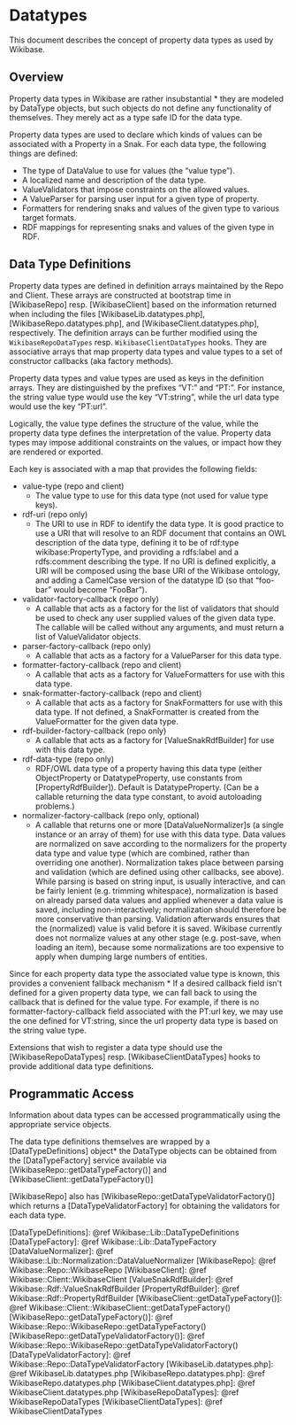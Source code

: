 # Datatypes

This document describes the concept of property data types as used by Wikibase.

## Overview

Property data types in Wikibase are rather insubstantial  * they are modeled by DataType objects, but such objects do not define any functionality of themselves. They merely act as a type safe ID for the data type.

Property data types are used to declare which kinds of values can be associated with a Property in a Snak. For each data type, the following things are defined:

* The type of DataValue to use for values (the “value type”).
* A localized name and description of the data type.
* ValueValidators that impose constraints on the allowed values.
* A ValueParser for parsing user input for a given type of property.
* Formatters for rendering snaks and values of the given type to various target formats.
* RDF mappings for representing snaks and values of the given type in RDF.

## Data Type Definitions

Property data types are defined in definition arrays maintained by the Repo and Client.
These arrays are constructed at bootstrap time in [WikibaseRepo] resp. [WikibaseClient]
based on the information returned when including the files [WikibaseLib.datatypes.php], [WikibaseRepo.datatypes.php], and [WikibaseClient.datatypes.php], respectively.
The definition arrays can be further modified using the <code>WikibaseRepoDataTypes</code> resp. <code>WikibaseClientDataTypes</code> hooks.
They are associative arrays that map property data types and value types to a set of constructor callbacks (aka factory methods).

Property data types and value types are used as keys in the definition arrays.
They are distinguished by the prefixes “VT:” and “PT:”.
For instance, the string value type would use the key “VT:string”, while the url data type would use the key “PT:url”.

Logically, the value type defines the structure of the value, while the property data type defines the interpretation of the value. Property data types may impose additional constraints on the values, or impact how they are rendered or exported.

Each key is associated with a map that provides the following fields:

* value-type (repo and client)
  * The value type to use for this data type (not used for value type keys).
* rdf-uri (repo only)
  * The URI to use in RDF to identify the data type. It is good practice to use a URI that will resolve to an RDF document that contains an OWL description of the data type, defining it to be of rdf:type wikibase:PropertyType, and providing a rdfs:label and a rdfs:comment describing the type. If no URI is defined explicitly, a URI will be composed using the base URI of the Wikibase ontology, and adding a CamelCase version of the datatype ID (so that “foo-bar” would become “FooBar”).
* validator-factory-callback (repo only)
  * A callable that acts as a factory for the list of validators that should be used to check any user supplied values of the given data type. The callable will be called without any arguments, and must return a list of ValueValidator objects.
* parser-factory-callback (repo only)
  * A callable that acts as a factory for a ValueParser for this data type.
* formatter-factory-callback (repo and client)
  * A callable that acts as a factory for ValueFormatters for use with this data type.
* snak-formatter-factory-callback (repo and client)
  * A callable that acts as a factory for SnakFormatters for use with this data type. If not defined, a SnakFormatter is created from the ValueFormatter for the given data type.
* rdf-builder-factory-callback (repo only)
  * A callable that acts as a factory for [ValueSnakRdfBuilder] for use with this data type.
* rdf-data-type (repo only)
  * RDF/OWL data type of a property having this data type (either ObjectProperty or DatatypeProperty, use constants from [PropertyRdfBuilder]). Default is DatatypeProperty. (Can be a callable returning the data type constant, to avoid autoloading problems.)
* normalizer-factory-callback (repo only, optional)
  * A callable that returns one or more [DataValueNormalizer]s (a single instance or an array of them) for use with this data type. Data values are normalized on save according to the normalizers for the property data type and value type (which are combined, rather than overriding one another).
    Normalization takes place between parsing and validation (which are defined using other callbacks, see above). While parsing is based on string input, is usually interactive, and can be fairly lenient (e.g. trimming whitespace), normalization is based on already parsed data values and applied whenever a data value is saved, including non-interactively; normalization should therefore be more conservative than parsing. Validation afterwards ensures that the (normalized) value is valid before it is saved.
    Wikibase currently does not normalize values at any other stage (e.g. post-save, when loading an item), because some normalizations are too expensive to apply when dumping large numbers of entities.

Since for each property data type the associated value type is known, this provides a convenient fallback mechanism  * If a desired callback field isn't defined for a given property data type, we can fall back to using the callback that is defined for the value type. For example, if there is no formatter-factory-callback field associated with the PT:url key, we may use the one defined for VT:string, since the url property data type is based on the string value type.

Extensions that wish to register a data type should use the [WikibaseRepoDataTypes] resp. [WikibaseClientDataTypes] hooks to provide additional data type definitions.

## Programmatic Access

Information about data types can be accessed programmatically using the appropriate service objects.

The data type definitions themselves are wrapped by a [DataTypeDefinitions] object* the DataType objects can be obtained from the [DataTypeFactory] service available via [WikibaseRepo::getDataTypeFactory()] and [WikibaseClient::getDataTypeFactory()]

[WikibaseRepo] also has [WikibaseRepo::getDataTypeValidatorFactory()] which returns a [DataTypeValidatorFactory] for obtaining the validators for each data type.

[DataTypeDefinitions]: @ref Wikibase::Lib::DataTypeDefinitions
[DataTypeFactory]: @ref Wikibase::Lib::DataTypeFactory
[DataValueNormalizer]: @ref Wikibase::Lib::Normalization::DataValueNormalizer
[WikibaseRepo]: @ref Wikibase::Repo::WikibaseRepo
[WikibaseClient]: @ref Wikibase::Client::WikibaseClient
[ValueSnakRdfBuilder]: @ref Wikibase::Rdf::ValueSnakRdfBuilder
[PropertyRdfBuilder]: @ref Wikibase::Rdf::PropertyRdfBuilder
[WikibaseClient::getDataTypeFactory()]: @ref Wikibase::Client::WikibaseClient::getDataTypeFactory()
[WikibaseRepo::getDataTypeFactory()]: @ref Wikibase::Repo::WikibaseRepo::getDataTypeFactory()
[WikibaseRepo::getDataTypeValidatorFactory()]: @ref Wikibase::Repo::WikibaseRepo::getDataTypeValidatorFactory()
[DataTypeValidatorFactory]: @ref Wikibase::Repo::DataTypeValidatorFactory
[WikibaseLib.datatypes.php]: @ref WikibaseLib.datatypes.php
[WikibaseRepo.datatypes.php]: @ref WikibaseRepo.datatypes.php
[WikibaseClient.datatypes.php]: @ref WikibaseClient.datatypes.php
[WikibaseRepoDataTypes]: @ref WikibaseRepoDataTypes
[WikibaseClientDataTypes]: @ref WikibaseClientDataTypes
